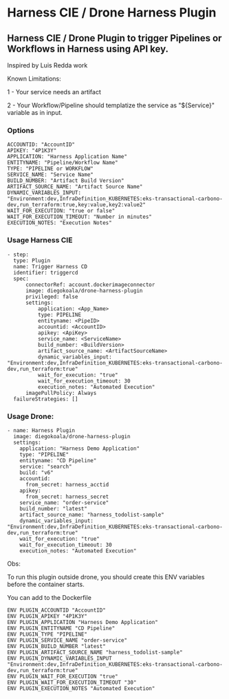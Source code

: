# Harness CIE / Drone Harness Plugin

## Harness CIE / Drone Plugin to trigger Pipelines or Workflows in Harness using API key.

Inspired by Luis Redda work

Known Limitations:

1 - Your service needs an artifact

2 - Your Workflow/Pipeline should templatize the service as "${Service}" variable as in input.

### Options

    ACCOUNTID: "AccountID"
    APIKEY: "4P1K3Y"
    APPLICATION: "Harness Application Name"
    ENTITYNAME: "Pipeline/Workflow Name"
    TYPE: "PIPELINE or WORKFLOW"
    SERVICE_NAME: "Service Name"
    BUILD_NUMBER: "Artifact Build Version"
    ARTIFACT_SOURCE_NAME: "Artifact Source Name"
    DYNAMIC_VARIABLES_INPUT: "Environment:dev,InfraDefinition_KUBERNETES:eks-transactional-carbono-dev,run_terraform:true,key:value,key2:value2" 
    WAIT_FOR_EXECUTION: "true or false"
    WAIT_FOR_EXECUTION_TIMEOUT: "Number in minutes"
    EXECUTION_NOTES: "Execution Notes"

### Usage Harness CIE

    - step:
      type: Plugin
      name: Trigger Harness CD
      identifier: triggercd
      spec:
          connectorRef: account.dockerimageconnector
          image: diegokoala/drone-harness-plugin
          privileged: false
          settings:
              application: <App_Name>
              type: PIPELINE
              entityname: <PipeID>
              accountid: <AccountID>
              apikey: <ApiKey>
              service_name: <ServiceName>
              build_number: <BuildVersion>
              artifact_source_name: <ArtifactSourceName>
              dynamic_variables_input: "Environment:dev,InfraDefinition_KUBERNETES:eks-transactional-carbono-dev,run_terraform:true"
              wait_for_execution: "true"
              wait_for_execution_timeout: 30
              execution_notes: "Automated Execution"
          imagePullPolicy: Always
      failureStrategies: []



### Usage Drone:

    - name: Harness Plugin
      image: diegokoala/drone-harness-plugin
      settings:  
        application: "Harness Demo Application"
        type: "PIPELINE"
        entityname: "CD Pipeline"
        service: "search"
        build: "v6"
        accountid:
          from_secret: harness_acctid
        apikey: 
          from_secret: harness_secret
        service_name: "order-service"
        build_number: "latest"
        artifact_source_name: "harness_todolist-sample"
        dynamic_variables_input: "Environment:dev,InfraDefinition_KUBERNETES:eks-transactional-carbono-dev,run_terraform:true"
        wait_for_execution: "true"
        wait_for_execution_timeout: 30
        execution_notes: "Automated Execution"



Obs: 

To run this plugin outside drone, you should create this ENV variables before the container starts.

You can add to the Dockerfile

    ENV PLUGIN_ACCOUNTID "AccountID"
    ENV PLUGIN_APIKEY "4P1K3Y"
    ENV PLUGIN_APPLICATION "Harness Demo Application"
    ENV PLUGIN_ENTITYNAME "CD Pipeline"
    ENV PLUGIN_TYPE "PIPELINE"
    ENV PLUGIN_SERVICE_NAME "order-service"
    ENV PLUGIN_BUILD_NUMBER "latest"
    ENV PLUGIN_ARTIFACT_SOURCE_NAME "harness_todolist-sample"
    ENV PLUGIN_DYNAMIC_VARIABLES_INPUT "Environment:dev,InfraDefinition_KUBERNETES:eks-transactional-carbono-dev,run_terraform:true"
    ENV PLUGIN_WAIT_FOR_EXECUTION "true"
    ENV PLUGIN_WAIT_FOR_EXECUTION_TIMEOUT "30"
    ENV PLUGIN_EXECUTION_NOTES "Automated Execution"
